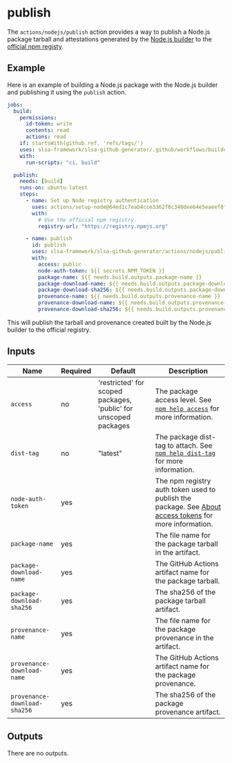 # publish

The `actions/nodejs/publish` action provides a way to publish a Node.js package
tarball and attestations generated by the
[Node.js builder](../../../internal/builders/nodejs/README.md) to the
[official npm registy](https://www.npmjs.com/).

## Example

Here is an example of building a Node.js package with the Node.js builder and
publishing it using the `publish` action.

```yaml
jobs:
  build:
    permissions:
      id-token: write
      contents: read
      actions: read
    if: startsWith(github.ref, 'refs/tags/')
    uses: slsa-framework/slsa-github-generator/.github/workflows/builder_nodejs_slsa3.yml@v2.0.9
    with:
      run-scripts: "ci, build"

  publish:
    needs: [build]
    runs-on: ubuntu-latest
    steps:
      - name: Set up Node registry authentication
        uses: actions/setup-node@64ed1c7eab4cce3362f8c340dee64e5eaeef8f7c # v3.6.0
        with:
          # Use the official npm registry.
          registry-url: "https://registry.npmjs.org"

      - name: publish
        id: publish
        uses: slsa-framework/slsa-github-generator/actions/nodejs/publish@v2.0.9
        with:
          access: public
          node-auth-token: ${{ secrets.NPM_TOKEN }}
          package-name: ${{ needs.build.outputs.package-name }}
          package-download-name: ${{ needs.build.outputs.package-download-name }}
          package-download-sha256: ${{ needs.build.outputs.package-download-sha256 }}
          provenance-name: ${{ needs.build.outputs.provenance-name }}
          provenance-download-name: ${{ needs.build.outputs.provenance-download-name }}
          provenance-download-sha256: ${{ needs.build.outputs.provenance-download-sha256 }}
```

This will publish the tarball and provenance created built by the Node.js
builder to the official registry.

## Inputs

| Name                         | Required | Default                                                          | Description                                                                                                                                          |
| ---------------------------- | -------- | ---------------------------------------------------------------- | ---------------------------------------------------------------------------------------------------------------------------------------------------- |
| `access`                     | no       | 'restricted' for scoped packages, 'public' for unscoped packages | The package access level. See [`npm help access`](https://docs.npmjs.com/cli/v9/commands/npm-access) for more information.                           |
| `dist-tag`                   | no       | "latest"                                                         | The package dist-tag to attach. See [`npm help dist-tag`](https://docs.npmjs.com/cli/v9/commands/npm-dist-tag) for more information.                 |
| `node-auth-token`            | yes      |                                                                  | The npm registry auth token used to publish the package. See [About access tokens](https://docs.npmjs.com/about-access-tokens) for more information. |
| `package-name`               | yes      |                                                                  | The file name for the package tarball in the artifact.                                                                                               |
| `package-download-name`      | yes      |                                                                  | The GitHub Actions artifact name for the package tarball.                                                                                            |
| `package-download-sha256`    | yes      |                                                                  | The sha256 of the package tarball artifact.                                                                                                          |
| `provenance-name`            | yes      |                                                                  | The file name for the package provenance in the artifact.                                                                                            |
| `provenance-download-name`   | yes      |                                                                  | The GitHub Actions artifact name for the package provenance.                                                                                         |
| `provenance-download-sha256` | yes      |                                                                  | The sha256 of the package provenance artifact.                                                                                                       |

## Outputs

There are no outputs.
